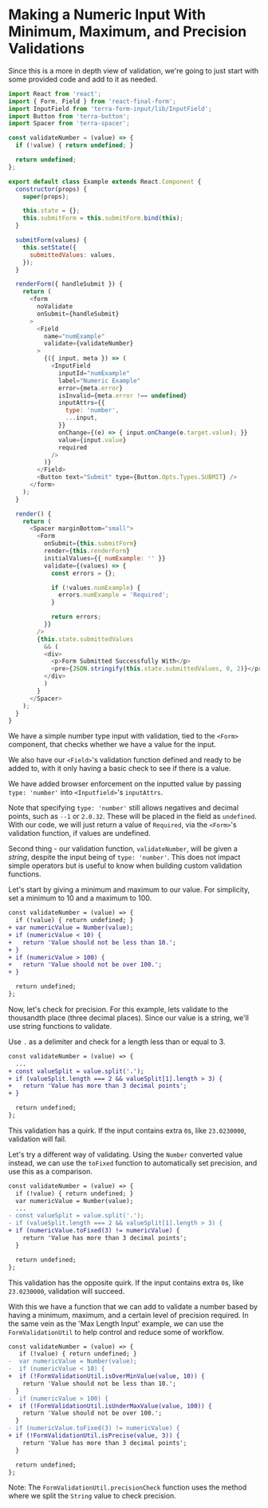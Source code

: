 # Making a Numeric Input With Minimum, Maximum, and Precision Validations

Since this is a more in depth view of validation, we're going to just start with some provided code and add to it as needed.

```javascript
import React from 'react';
import { Form, Field } from 'react-final-form';
import InputField from 'terra-form-input/lib/InputField';
import Button from 'terra-button';
import Spacer from 'terra-spacer';

const validateNumber = (value) => {
  if (!value) { return undefined; }

  return undefined;
};

export default class Example extends React.Component {
  constructor(props) {
    super(props);

    this.state = {};
    this.submitForm = this.submitForm.bind(this);
  }

  submitForm(values) {
    this.setState({
      submittedValues: values,
    });
  }

  renderForm({ handleSubmit }) {
    return (
      <form
        noValidate
        onSubmit={handleSubmit}
      >
        <Field
          name="numExample"
          validate={validateNumber}
        >
          {({ input, meta }) => (
            <InputField
              inputId="numExample"
              label="Numeric Example"
              error={meta.error}
              isInvalid={meta.error !== undefined}
              inputAttrs={{
                type: 'number',
                ...input,
              }}
              onChange={(e) => { input.onChange(e.target.value); }}
              value={input.value}
              required
            />
          )}
        </Field>
        <Button text="Submit" type={Button.Opts.Types.SUBMIT} />
      </form>
    );
  }

  render() {
    return (
      <Spacer marginBottom="small">
        <Form
          onSubmit={this.submitForm}
          render={this.renderForm}
          initialValues={{ numExample: '' }}
          validate={(values) => {
            const errors = {};

            if (!values.numExample) {
              errors.numExample = 'Required';
            }

            return errors;
          }}
        />
        {this.state.submittedValues
          && (
          <div>
            <p>Form Submitted Successfully With</p>
            <pre>{JSON.stringify(this.state.submittedValues, 0, 2)}</pre>
          </div>
          )
        }
      </Spacer>
    );
  }
}
```

We have a simple number type input with validation, tied to the `<Form>` component, that checks whether we have a value for the input.

We also have our `<Field>`'s validation function defined and ready to be added to, with it only having a basic check to see if there is a value.

We have added browser enforcement on the inputted value by passing `type: 'number'` into `<Inputfield>`'s `inputAttrs`.

Note that specifying `type: 'number'` still allows negatives and decimal points, such as `--1` or `2.0.32`. These will be placed in the field as `undefined`. With our code, we will just return a value of `Required`, via the `<Form>`'s validation function, if values are undefined.

Second thing - our validation function, `validateNumber`, will be given a *string*, despite the input being of `type: 'number'`. This does not impact simple operators but is useful to know when building custom validation functions.

Let's start by giving a minimum and maximum to our value. For simplicity, set a minimum to 10 and a maximum to 100.

```diff
const validateNumber = (value) => {
  if (!value) { return undefined; }
+ var numericValue = Number(value);
+ if (numericValue < 10) {
+   return 'Value should not be less than 10.';
+ }
+ if (numericValue > 100) {
+   return 'Value should not be over 100.';
+ }

  return undefined;
};
```

Now, let's check for precision. For this example, lets validate to the thousandth place (three decimal places). Since our value is a string, we'll use string functions to validate.

Use `.` as a delimiter and check for a length less than or equal to 3.

```diff
const validateNumber = (value) => {
  ...
+ const valueSplit = value.split('.');
+ if (valueSplit.length === 2 && valueSplit[1].length > 3) {
+   return 'Value has more than 3 decimal points';
+ }

  return undefined;
};
```

This validation has a quirk. If the input contains extra `0`s, like `23.0230000`, validation will fail.

Let's try a different way of validating. Using the `Number` converted value instead, we can use the `toFixed` function to automatically set precision, and use this as a comparison.

```diff
const validateNumber = (value) => {
  if (!value) { return undefined; }
  var numericValue = Number(value);
  ...
- const valueSplit = value.split('.');
- if (valueSplit.length === 2 && valueSplit[1].length > 3) {
+ if (numericValue.toFixed(3) != numericValue) {
    return 'Value has more than 3 decimal points';
  }

  return undefined;
};
```

This validation has the opposite quirk. If the input contains extra `0`s, like `23.0230000`, validation will succeed.

With this we have a function that we can add to validate a number based by having a minimum, maximum, and a certain level of precision required. In the same vein as the 'Max Length Input' example, we can use the `FormValidationUtil` to help control and reduce some of workflow.

```diff
const validateNumber = (value) => {
   if (!value) { return undefined; }
-  var numericValue = Number(value);
-  if (numericValue < 10) {
+  if (!FormValidationUtil.isOverMinValue(value, 10)) {
    return 'Value should not be less than 10.';
  }
-  if (numericValue > 100) {
+  if (!FormValidationUtil.isUnderMaxValue(value, 100)) {
    return 'Value should not be over 100.';
  }
- if (numericValue.toFixed(3) != numericValue) {
+ if (!FormValidationUtil.isPrecise(value, 3)) {
    return 'Value has more than 3 decimal points';
  }

  return undefined;
};
```

Note: The `FormValidationUtil.precisionCheck` function uses the method where we split the `String` value to check precision.
